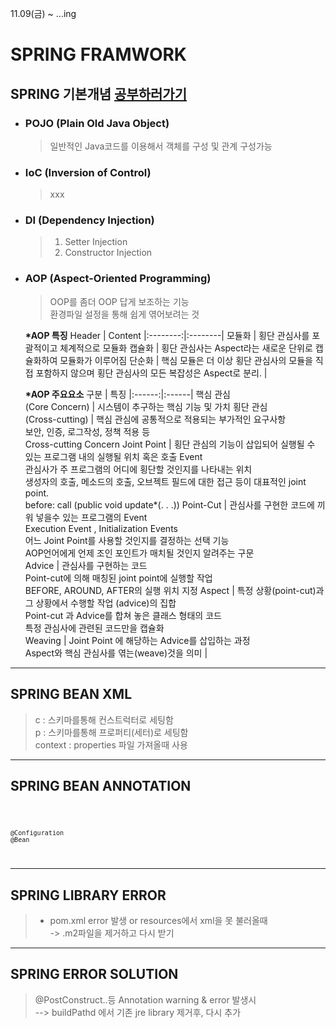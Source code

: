 11.09(금) ~ ...ing


SPRING FRAMWORK
=======

## **SPRING 기본개념** [공부하러가기](https://github.com/changhwa/reserve/wiki/Chapter-1.-%EC%8A%A4%ED%94%84%EB%A7%81%EC%9D%98-%ED%95%B5%EC%8B%AC-%EA%B0%9C%EB%85%90)

- ### **POJO** (Plain Old Java Object)
    > 일반적인 Java코드를 이용해서 객체를 구성 및 관계 구성가능
- ### **IoC** (Inversion of Control)
    > xxx

- ### **DI** (Dependency Injection)
    >1. Setter Injection
    >2. Constructor Injection

- ### **AOP** (Aspect-Oriented Programming)
    > OOP를 좀더 OOP 답게 보조하는 기능<br>
    > 환경파일 설정을 통해 쉽게 엮어보려는 것<p>
        
    __*AOP 특징__
    Header | Content
    |:--------:|:--------|
    모듈화 | 횡단 관심사를 포괄적이고 체계적으로 모듈화
    캡슐화 | 횡단 관심사는 Aspect라는 새로운 단위로 캡슐화하여 모듈화가 이루어짐
    단순화 | 핵심 모듈은 더 이상 횡단 관심사의 모듈을 직접 포함하지 않으며 횡단 관심사의 모든 복잡성은 Aspect로 분리.
    |

    __*AOP 주요요소__
    구분 | 특징
    |:------:|:------|
    핵심 관심<br>(Core Concern) | 시스템이 추구하는 핵심 기능 및 가치 
    횡단 관심<br>(Cross-cutting) | 핵심 관심에 공통적으로 적용되는 부가적인 요구사항<br> 보안, 인증, 로그작성, 정책 적용 등<br> Cross-cutting Concern
    Joint Point | 횡단 관심의 기능이 삽입되어 실행될 수 있는 프로그램 내의 실행될 위치 혹은 호출 Event<br> 관심사가 주 프로그램의 어디에 횡단할 것인지를 나타내는 위치<br> 생성자의 호출, 메소드의 호출, 오브젝트 필드에 대한 접근 등이 대표적인 joint point.<br> before: call (public void update*(. . .))
    Point-Cut | 관심사를 구현한 코드에 끼워 넣을수 있는 프로그램의 Event<br> Execution Event , Initialization Events<br> 어느 Joint Point를 사용할 것인지를 결정하는 선택 기능<br> AOP언어에게 언제 조인 포인트가 매치될 것인지 알려주는 구문<br>
    Advice | 관심사를 구현하는 코드<br> Point-cut에 의해 매칭된 joint point에 실행할 작업<br> BEFORE, AROUND, AFTER의 실행 위치 지정
    Aspect | 특정 상황(point-cut)과 그 상황에서 수행할 작업 (advice)의 집합<br> Point-cut 과 Advice를 합쳐 놓은 클래스 형태의 코드<br> 특정 관심사에 관련된 코드만을 캡슐화<br>
    Weaving | Joint Point 에 해당하는 Advice를 삽입하는 과정<br> Aspect와 핵심 관심사를 엮는(weave)것을 의미 
    |


   

-----
## **SPRING BEAN XML**
>c : 스키마를통해 컨스트럭터로 세팅함<br> 
>p : 스키마를통해 프로퍼티(세터)로 세팅함<br>
>context : properties 파일 가져올때 사용

-----
## **SPRING BEAN ANNOTATION**
<code>
    
    @Configuration
    @Bean

</code>

-----
## **SPRING LIBRARY ERROR**
>- pom.xml error 발생 or resources에서 xml을 못 불러올때
<br> -> .m2파일을 제거하고 다시 받기

-----
## **SPRING ERROR SOLUTION**
>@PostConstruct..등 Annotation warning & error 발생시<br>
> --> buildPathd 에서 기존 jre library 제거후, 다시 추가



